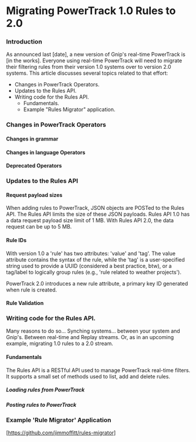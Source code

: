 # Migrating PowerTrack 1.0 Rules to 2.0

### Introduction

As announced last [date], a new version of Gnip's real-time PowerTrack is [in the works]. Everyone using real-time 
PowerTrack will need to migrate their filtering rules from their version 1.0 systems over to version 2.0 systems. This 
article discusses several topics related to that effort:

+ Changes in PowerTrack Operators.
+ Updates to the Rules API.
+ Writing code for the Rules API.
    + Fundamentals.
    + Example "Rules Migrator" application.   
    
### Changes in PowerTrack Operators  

#### Changes in grammar

#### Changes in language Operators

#### Deprecated Operators
        
        
### Updates to the Rules API   

#### Request payload sizes
 
When adding rules to PowerTrack, JSON objects are POSTed to the Rules API. The Rules API limits the size of these JSON 
payloads. Rules API 1.0 has a data request payload size limit of 1 MB. With Rules API 2.0, the data request can be up to 
5 MB. 
 
#### Rule IDs 

With version 1.0 a 'rule' has two attributes: 'value' and 'tag'. The value attribute contains the syntax of the rule, 
while the 'tag' is a user-specified string used to provide a UUID (considered a best practice, btw), or a tag/label to 
logically group rules (e.g., 'rule related to weather projects').
  
PowerTrack 2.0 introduces a new rule attribute, a primary key ID generated when rule is created.
    
#### Rule Validation
 

### Writing code for the Rules API.

Many reasons to do so... Synching systems... between your system and Gnip's. Between real-time and Replay streams. Or, 
as in an upcoming example, migrating 1.0 rules to a 2.0 stream.  

#### Fundamentals

The Rules API is a RESTful API used to manage PowerTrack real-time filters. It supports a small set of methods used to 
list, add and delete rules. 

##### Loading rules from PowerTrack

##### Posting rules to PowerTrack


### Example 'Rule Migrator' Application

[https://github.com/jimmoffitt/rules-migrator]







